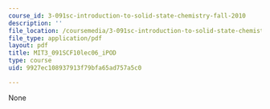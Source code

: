 ```yaml
---
course_id: 3-091sc-introduction-to-solid-state-chemistry-fall-2010
description: ''
file_location: /coursemedia/3-091sc-introduction-to-solid-state-chemistry-fall-2010/9927ec108937913f79bfa65ad757a5c0_MIT3_091SCF10lec06_iPOD.pdf
file_type: application/pdf
layout: pdf
title: MIT3_091SCF10lec06_iPOD
type: course
uid: 9927ec108937913f79bfa65ad757a5c0

---
```

None